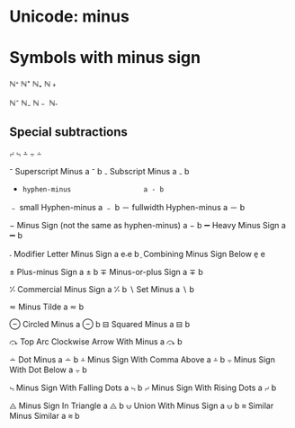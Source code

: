 # Unicode: minus


# Symbols with minus sign

ℕᐩ  ℕ⁺  ℕ₊  ℕ﹢

ℕ⁻  ℕ₋   ℕ﹣    ℕ˗

## Special subtractions
⨬ ⨫ ⨩ ⨪ ∸


⁻     Superscript Minus    a ⁻ b
₋     Subscript Minus      a ₋ b

-     hyphen-minus                  a - b
﹣      small Hyphen-minus           a ﹣ b
－     fullwidth Hyphen-minus      a － b

−     Minus Sign (not the same as hyphen-minus)      a − b 
➖     Heavy Minus Sign                             a ➖ b

˗     Modifier Letter Minus Sign       a e˗e b
̠     Combining Minus Sign Below      e̠ e

±     Plus-minus Sign      a ± b
∓     Minus-or-plus Sign       a ∓ b

⁒     Commercial Minus Sign    a ⁒ b
∖     Set Minus    a ∖ b

≂     Minus Tilde      a ≂ b

⊖     Circled Minus    a ⊖ b
⊟     Squared Minus    a ⊟ b

⤼     Top Arc Clockwise Arrow With Minus       a ⤼ b

∸     Dot Minus                         a ∸ b
⨩     Minus Sign With Comma Above       a ⨩ b
⨪     Minus Sign With Dot Below         a ⨪ b

⨫     Minus Sign With Falling Dots     a ⨫ b
⨬     Minus Sign With Rising Dots      a ⨬ b

⨺     Minus Sign In Triangle       a ⨺ b
⩁     Union With Minus Sign                 a ⩁ b
⩬     Similar Minus Similar         a ⩬ b
